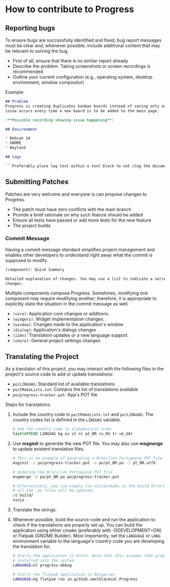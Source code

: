 # How to contribute to Progress

## Reporting bugs

To ensure bugs are successfully identified and fixed, bug report messages must
be clear and, whenever possible, include additional context that may be relevant
to solving the bug.

* First of all, ensure that there is no similar report already
* Describe the problem. Taking screenshots or screen recordings is recommended
* Outline your current configuration (e.g., operating system, desktop
environment, window compositor)

Example:

```md
## Problem
Progress is creating duplicates kanban boards instead of saving only one. This
issue occurs every time a new board is to be added to the main page.

[**Possible recording showing issue happening**]

## Environment

* Debian 14
* GNOME
* Wayland

## Logs

```Preferably place log text within a text block to not clog the document```

```

## Submitting Patches

Patches are very welcome and everyone is can propose changes to Progress.

* The patch must have zero conflicts with the main branch
* Provide a brief rationale on why such feature should be added
* Ensure all tests have passed or add more tests for the new feature
* The project builds

### Commit Message

Having a commit message standard simplifies project management and enables other
developers to understand right away what the commit is supposed to modify. 

```txt
(component): Quick Summary

Detailed explanation of changes. You may use a list to indicate a series of
changes.
```

Multiple components compose Progress. Sometimes, modifying one component may
require modifying another; therefore, it is appropriate to explicitly state the
situation in the commit message as well.

* `(core)`: Application core changes or additions.
* `(widgets)`: Widget implementation changes.
* `(window)`: Changes made to the application's window
* `(dialog)`: Application's dialogs changes
* `(i18n)`: Translation updates or a new language support.
* `(chore)`: General project settings changes.

## Translating the Project

As a translator of this project, you may interact with the following files in
the project's source code to add or update translations:

* `po/LINGUAS`: Standard list of available translations
* `po/CMakeLists.txt`: Contains the list of translations available
* `po/progress-tracker.pot`: App's POT file

Steps for translations:

1. Include the country code in `po/CMakeLists.txt` and `po/LINGUAS`. The country
codes list is defined in the `LINGUAS` variable.

    ```cmake
    # Add the country code in alphabetical order
    list(APPEND LINGUAS bg es it nl pt_BR ru_RU tr uk_UA)
    ```

2. Use **msginit** to generate the new POT file. You may also use **msgmerge**
to update existent translation files.

    ```sh
    # This is an example of generating a Brazilian Portuguese POT file
    msginit -i po/progress-tracker.pot -o po/pt_BR.po -l pt_BR.utf8
    ```

    ```sh
    # Updating the Brazilian Portuguese POT file
    msgmerge -U po/pt_BR.po po/progress-tracker.pot

    # Alternatively, you can simply run ninja/cmake in the build directory, and
    # all the .po files will be updated.
    cd build/
    ninja
    ```

3. Translate the strings.

4. Whenever possible, build the source code and run the application to check if
the translations are properly set up. You can build the application using either
cmake (preferably with -DDEVELOPMENT=ON) or Flatpak (GNOME Builder). Most
importantly, set the `LANGUAGE` or `LANG` environment variable to the language's
country code you are developing the translation for.

    ```sh
    # Starts the application in Dutch. Note that this assumes that program was
    # installed into the system
    LANGUAGE=nl progress-debug
    ```

    ```sh
    # Starts the flatpak application in Bulgarian
    LANGUAGE=bg flatpak run io.github.smolblackcat.Progress
    ```
